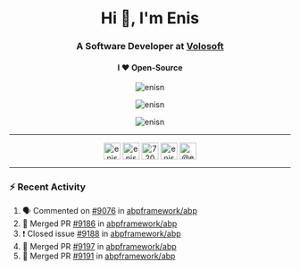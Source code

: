 <h1 align="center">Hi 👋, I'm Enis</h1>
<h3 align="center">A Software Developer at <a href="/volosoft">Volosoft</a></h3>

<h4 align="center"> I ❤ Open-Source</h4>

<p align="center"> <img src="https://komarev.com/ghpvc/?username=enisn" alt="enisn" /> </p>

<p align="center">
<img src="https://github-readme-stats.vercel.app/api/top-langs/?username=enisn&layout=compact" alt="enisn" />
</p>

<p align="center">
<img src="https://github-readme-stats.vercel.app/api?username=enisn&show_icons=true" alt="enisn" />
</p>

<hr />

<p align="center">
<a href="https://dev.to/enisn" target="blank"><img align="center" src="https://cdn.jsdelivr.net/npm/simple-icons@3.0.1/icons/dev-dot-to.svg" alt="enisn" height="30" width="30" /></a>
<a href="https://twitter.com/enisnecipoglu" target="blank"><img align="center" src="https://cdn.jsdelivr.net/npm/simple-icons@3.0.1/icons/twitter.svg" alt="enisnecipoglu" height="30" width="30" /></a>
<a href="https://stackoverflow.com/users/7200126" target="blank"><img align="center" src="https://cdn.jsdelivr.net/npm/simple-icons@3.0.1/icons/stackoverflow.svg" alt="7200126" height="30" width="30" /></a>
<a href="https://instagram.com/enisnecipoglu" target="blank"><img align="center" src="https://cdn.jsdelivr.net/npm/simple-icons@3.0.1/icons/instagram.svg" alt="enisnecipoglu" height="30" width="30" /></a>
<a href="https://medium.com/@enis.necipoglu" target="blank"><img align="center" src="https://cdn.jsdelivr.net/npm/simple-icons@3.0.1/icons/medium.svg" alt="@enis.necipoglu" height="30" width="30" /></a>
</p>

<hr />

### :zap: Recent Activity

<!--START_SECTION:activity-->
1. 🗣 Commented on [#9076](https://github.com/abpframework/abp/issues/9076) in [abpframework/abp](https://github.com/abpframework/abp)
2. 🎉 Merged PR [#9186](https://github.com/abpframework/abp/pull/9186) in [abpframework/abp](https://github.com/abpframework/abp)
3. ❗️ Closed issue [#9188](https://github.com/abpframework/abp/issues/9188) in [abpframework/abp](https://github.com/abpframework/abp)
4. 🎉 Merged PR [#9197](https://github.com/abpframework/abp/pull/9197) in [abpframework/abp](https://github.com/abpframework/abp)
5. 🎉 Merged PR [#9191](https://github.com/abpframework/abp/pull/9191) in [abpframework/abp](https://github.com/abpframework/abp)
<!--END_SECTION:activity-->
